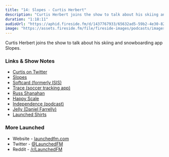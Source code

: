 ```yaml
---
title: "14: Slopes - Curtis Herbert"
description: "Curtis Herbert joins the show to talk about his skiing and snowboarding app Slopes."
duration: "1:18:11"
audioUrl: "https://aphid.fireside.fm/d/1437767933/65632ad5-59b2-4e30-82d1-13845dce07dd/c8e9720a-5b6a-4ecd-a053-01690bd8d1d2.mp3"
image: "https://assets.fireside.fm/file/fireside-images/podcasts/images/6/65632ad5-59b2-4e30-82d1-13845dce07dd/episodes/c/c8e9720a-5b6a-4ecd-a053-01690bd8d1d2/cover.jpg"
---
```


<p>Curtis Herbert joins the show to talk about his skiing and snowboarding app Slopes.</p>

<h3>Links &amp; Show Notes</h3>

<ul>
<li><a href="https://twitter.com/parrots" rel="nofollow">Curtis on Twitter</a></li>
<li><a href="https://getslopes.com" rel="nofollow">Slopes</a></li>
<li><a href="https://techcrunch.com/2014/09/03/isis-mobile-wallet-rebrands-to-softcard-to-distance-from-miltant-terror-group/" rel="nofollow">Softcard (formerly ISIS)</a></li>
<li><a href="https://www.traceup.com" rel="nofollow">Trace (soccer tracking app)</a></li>
<li><a href="https://twitter.com/russshanahan" rel="nofollow">Russ Shanahan</a></li>
<li><a href="https://happyscale.com" rel="nofollow">Happy Scale</a></li>
<li><a href="https://independence.fm" rel="nofollow">Independence (podcast)</a></li>
<li><a href="https://jellystyle.com/about" rel="nofollow">Jelly (Daniel Farrelly)</a></li>
<li><a href="https://cottonbureau.com/products/launched-podcast" rel="nofollow">Launched Shirts</a></li>
</ul>

<h3>More Launched</h3>

<ul>
<li>Website - <a href="https://launchedfm.com" rel="nofollow">launchedfm.com</a></li>
<li>Twitter - <a href="https://twitter.com/launchedfm" rel="nofollow">@LaunchedFM</a></li>
<li>Reddit - <a href="https://www.reddit.com/r/LaunchedFM/" rel="nofollow">/r/LaunchedFM</a></li>
</ul>

